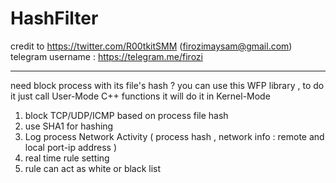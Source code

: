 
# HashFilter

credit to
https://twitter.com/R00tkitSMM (firozimaysam@gmail.com) telegram username : https://telegram.me/firozi

****

need block process with its file's hash ? you can  use  this WFP library , to do it 
just call User-Mode C++ functions it will do it in Kernel-Mode

1. block TCP/UDP/ICMP based  on process file  hash
2. use SHA1 for hashing 
3. Log process Network Activity ( process hash , network info : remote and local port-ip address ) 
4. real time rule setting 
5. rule can act as white or  black list 
